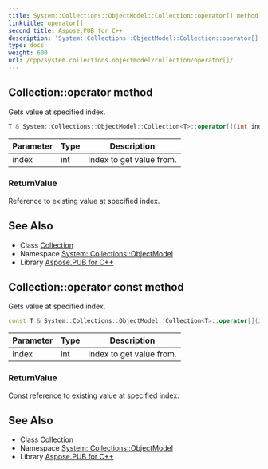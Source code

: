 ```yaml
---
title: System::Collections::ObjectModel::Collection::operator[] method
linktitle: operator[]
second_title: Aspose.PUB for C++
description: 'System::Collections::ObjectModel::Collection::operator[] method. Gets value at specified index in C++.'
type: docs
weight: 600
url: /cpp/system.collections.objectmodel/collection/operator[]/
---
```

## Collection::operator[](int) method


Gets value at specified index.

```cpp
T & System::Collections::ObjectModel::Collection<T>::operator[](int index)
```


| Parameter | Type | Description |
| --- | --- | --- |
| index | int | Index to get value from. |

### ReturnValue

Reference to existing value at specified index.

## See Also

* Class [Collection](../)
* Namespace [System::Collections::ObjectModel](../../)
* Library [Aspose.PUB for C++](../../../)
## Collection::operator[](int) const method


Gets value at specified index.

```cpp
const T & System::Collections::ObjectModel::Collection<T>::operator[](int index) const
```


| Parameter | Type | Description |
| --- | --- | --- |
| index | int | Index to get value from. |

### ReturnValue

Const reference to existing value at specified index.

## See Also

* Class [Collection](../)
* Namespace [System::Collections::ObjectModel](../../)
* Library [Aspose.PUB for C++](../../../)
